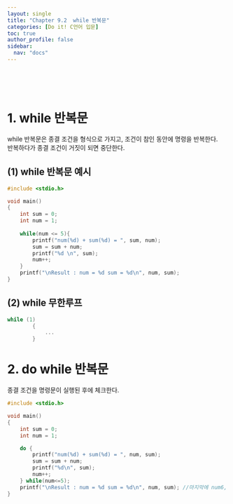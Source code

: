 ```yaml
---
layout: single
title: "Chapter 9.2  while 반복문"
categories: [Do it! C언어 입문]
toc: true
author_profile: false
sidebar:
  nav: "docs"
---
```


<br><br><br>

# 1. while 반복문
while 반복문은 종결 조건을 형식으로 가지고, 조건이 참인 동안에 명령을 반복한다. <br>
반복하다가 종결 조건이 거짓이 되면 중단한다.

## (1) while 반복문 예시

```c
#include <stdio.h>

void main()
{
    int sum = 0;
    int num = 1;
    
    while(num <= 5){
        printf("num(%d) + sum(%d) = ", sum, num);
        sum = sum + num;
        printf("%d \n", sum);
        num++;
    }
    printf("\nResult : num = %d sum = %d\n", num, sum);
}
```
## (2) while 무한루프
```c
while (1)
        {
            ...
        }
```

# 2. do while 반복문
종결 조건을 명령문이 실행된 후에 체크한다.
```c
#include <stdio.h>

void main()
{
    int sum = 0;
    int num = 1;

    do {
        printf("num(%d) + sum(%d) = ", num, sum);
        sum = sum + num;
        printf("%d\n", sum);
        num++;
    } while(num<=5);
    printf("\nResult : num = %d sum = %d\n", num, sum); //마지막에 num6, sum15가 출력
}
```